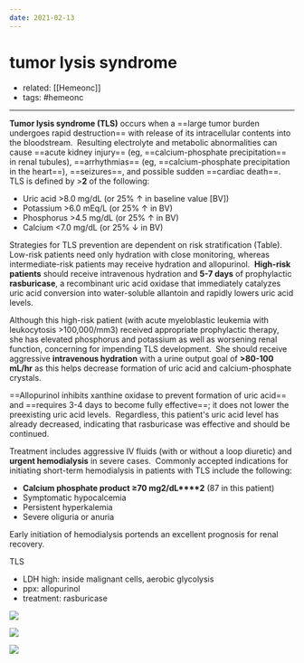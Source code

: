 ```yaml
---
date: 2021-02-13
---
```


# tumor lysis syndrome

- related: [[Hemeonc]]
- tags: #hemeonc
---

**Tumor lysis syndrome (TLS)** occurs when a ==large tumor burden undergoes rapid destruction== with release of its intracellular contents into the bloodstream.  Resulting electrolyte and metabolic abnormalities can cause ==acute kidney injury== (eg, ==calcium-phosphate precipitation== in renal tubules), ==arrhythmias== (eg, ==calcium-phosphate precipitation in the heart==), ==seizures==, and possible sudden ==cardiac death==.  TLS is defined by >**2** of the following:

- Uric acid >8.0 mg/dL (or 25% ↑ in baseline value [BV])
- Potassium >6.0 mEq/L (or 25% ↑ in BV)
- Phosphorus >4.5 mg/dL (or 25% ↑ in BV)
- Calcium <7.0 mg/dL (or 25% ↓ in BV)

Strategies for TLS prevention are dependent on risk stratification (Table).  Low-risk patients need only hydration with close monitoring, whereas intermediate-risk patients may receive hydration and allopurinol.  **High-risk patients** should receive intravenous hydration and **5-7 days** of prophylactic **rasburicase**, a recombinant uric acid oxidase that immediately catalyzes uric acid conversion into water-soluble allantoin and rapidly lowers uric acid levels.

Although this high-risk patient (with acute myeloblastic leukemia with leukocytosis >100,000/mm3) received appropriate prophylactic therapy, she has elevated phosphorus and potassium as well as worsening renal function, concerning for impending TLS development.  She should receive aggressive **intravenous hydration** with a urine output goal of **>80-100 mL/hr** as this helps decrease formation of uric acid and calcium-phosphate crystals.

==Allopurinol inhibits xanthine oxidase to prevent formation of uric acid== and ==requires 3-4 days to become fully effective==; it does not lower the preexisting uric acid levels.  Regardless, this patient's uric acid level has already decreased, indicating that rasburicase was effective and should be continued.

Treatment includes aggressive IV fluids (with or without a loop diuretic) and **urgent hemodialysis** in severe cases.  Commonly accepted indications for initiating short-term hemodialysis in patients with TLS include the following:

- **Calcium phosphate product ≥70 mg****2****/dL\*\*\*\*2** (87 in this patient)
- Symptomatic hypocalcemia
- Persistent hyperkalemia
- Severe oliguria or anuria

Early initiation of hemodialysis portends an excellent prognosis for renal recovery.

TLS

- LDH high: inside malignant cells, aerobic glycolysis
- ppx: allopurinol
- treatment: rasburicase

![](https://photos.thisispiggy.com/file/wikiFiles/20220813201735.png)

![](https://photos.thisispiggy.com/file/wikiFiles/20220707075658.png)

![](https://photos.thisispiggy.com/file/wikiFiles/20220707075724.png)
